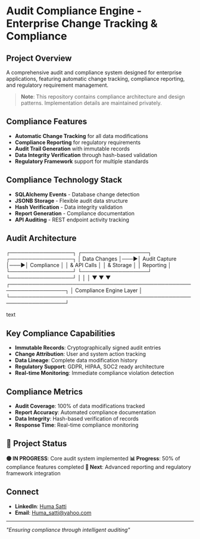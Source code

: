 # Audit Compliance Engine - Enterprise Change Tracking & Compliance

##  Project Overview
A comprehensive audit and compliance system designed for enterprise applications, featuring automatic change tracking, compliance reporting, and regulatory requirement management.

> **Note**: This repository contains compliance architecture and design patterns. Implementation details are maintained privately.

##  Compliance Features
- **Automatic Change Tracking** for all data modifications
- **Compliance Reporting** for regulatory requirements
- **Audit Trail Generation** with immutable records
- **Data Integrity Verification** through hash-based validation
- **Regulatory Framework** support for multiple standards

##  Compliance Technology Stack
- **SQLAlchemy Events** - Database change detection
- **JSONB Storage** - Flexible audit data structure
- **Hash Verification** - Data integrity validation
- **Report Generation** - Compliance documentation
- **API Auditing** - REST endpoint activity tracking

##  Audit Architecture
┌─────────────────┐ ┌──────────────────┐ ┌─────────────────┐
│ Data Changes │───▶│ Audit Capture │───▶│ Compliance │
│ & API Calls │ │ & Storage │ │ Reporting │
└─────────────────┘ └──────────────────┘ └─────────────────┘
│ │ │
▼ ▼ ▼
┌─────────────────────────────────────────────────────────────────┐
│ Compliance Engine Layer │
└─────────────────────────────────────────────────────────────────┘

text

##  Key Compliance Capabilities
- **Immutable Records**: Cryptographically signed audit entries
- **Change Attribution**: User and system action tracking
- **Data Lineage**: Complete data modification history
- **Regulatory Support**: GDPR, HIPAA, SOC2 ready architecture
- **Real-time Monitoring**: Immediate compliance violation detection

##  Compliance Metrics
- **Audit Coverage**: 100% of data modifications tracked
- **Report Accuracy**: Automated compliance documentation
- **Data Integrity**: Hash-based verification of records
- **Response Time**: Real-time compliance monitoring

## 🔄 Project Status
**🟡 IN PROGRESS**: Core audit system implemented
**📊 Progress**: 50% of compliance features completed
**🚀 Next**: Advanced reporting and regulatory framework integration

##  Connect
- **LinkedIn**: [Huma Satti](https://www.linkedin.com/in/huma-satti)
- **Email**: Huma_satti@yahoo.com

---

*"Ensuring compliance through intelligent auditing"*
